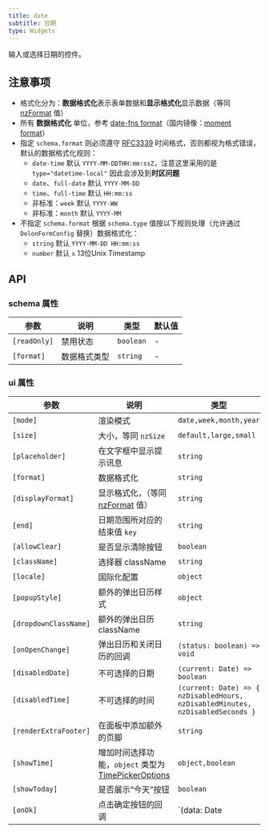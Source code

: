 ```yaml
---
title: date
subtitle: 日期
type: Widgets
---
```


输入或选择日期的控件。

## 注意事项

- 格式化分为：**数据格式化**表示表单数据和**显示格式化**显示数据（等同 [nzFormat](https://ng.ant.design/components/date-picker/zh#api) 值）
- 所有 **数据格式化** 单位，参考 [date-fns format](https://date-fns.org/v1.29.0/docs/format)（国内镜像：[moment format](http://momentjs.cn/docs/#/displaying/format/)）
- 指定 `schema.format` 则必须遵守 [RFC3339](https://tools.ietf.org/html/rfc3339#section-5.6) 时间格式，否则都视为格式错误，默认的数据格式化规则：
  - `date-time` 默认 `YYYY-MM-DDTHH:mm:ssZ`，注意这里采用的是 `type="datetime-local"` 因此会涉及到**时区问题**
  - `date`、`full-date` 默认 `YYYY-MM-DD`
  - `time`、`full-time` 默认 `HH:mm:ss`
  - 非标准：`week` 默认 `YYYY-WW`
  - 非标准：`month` 默认 `YYYY-MM`
- 不指定 `schema.format` 根据 `schema.type` 值按以下规则处理（允许通过 `DelonFormConfig` 替换）数据格式化：
  - `string` 默认 `YYYY-MM-DD HH:mm:ss`
  - `number` 默认 `x` 13位Unix Timestamp

## API

### schema 属性

参数 | 说明 | 类型 | 默认值
----|------|-----|------
`[readOnly]` | 禁用状态  | `boolean` | -
`[format]` | 数据格式类型  | `string` | -

### ui 属性

参数        | 说明                   | 类型     | 默认值
------------|------------------------|----------|--------
`[mode]`        | 渲染模式 | `date,week,month,year` | `date`
`[size]`        | 大小，等同 `nzSize`     | `default,large,small` | -
`[placeholder]` | 在文字框中显示提示讯息 | `string` | -
`[format]`      | 数据格式化 | `string` | -
`[displayFormat]` | 显示格式化，（等同 [nzFormat](https://ng.ant.design/components/date-picker/zh#api) 值） | `string` | `yyyy-MM-dd HH:mm:ss`
`[end]` | 日期范围所对应的结束值 `key` | `string` | -
`[allowClear]` | 是否显示清除按钮 | `boolean` | `true`
`[className]` | 选择器 className | `string` | -
`[locale]` | 国际化配置 | `object` | -
`[popupStyle]` | 额外的弹出日历样式 | `object` | -
`[dropdownClassName]` | 额外的弹出日历 className | `string` | -
`[onOpenChange]` | 弹出日历和关闭日历的回调 | `(status: boolean) => void` | -
`[disabledDate]` | 不可选择的日期 | `(current: Date) => boolean` | -
`[disabledTime]` | 不可选择的时间 | `(current: Date) => { nzDisabledHours, nzDisabledMinutes, nzDisabledSeconds }` | -
`[renderExtraFooter]` | 在面板中添加额外的页脚 | `string` | -
`[showTime]` | 增加时间选择功能，`object` 类型为 [TimePickerOptions](https://ng.ant.design/components/time-picker/en#api) | `object,boolean` | `true`
`[showToday]` | 是否展示“今天”按钮 | `boolean` | `true`
`[onOk]` | 点击确定按钮的回调	 | `(data: Date | Date[]) => void` | -
